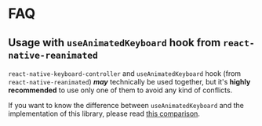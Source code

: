 # FAQ

## Usage with `useAnimatedKeyboard` hook from `react-native-reanimated`[​](/react-native-keyboard-controller/pr-preview/pr-1026/docs/faq.md#usage-with-useanimatedkeyboard-hook-from-react-native-reanimated "Direct link to usage-with-useanimatedkeyboard-hook-from-react-native-reanimated")

`react-native-keyboard-controller` and `useAnimatedKeyboard` hook (from `react-native-reanimated`) ***may*** technically be used together, but it's **highly recommended** to use only one of them to avoid any kind of conflicts.

If you want to know the difference between `useAnimatedKeyboard` and the implementation of this library, please read [this comparison](/react-native-keyboard-controller/pr-preview/pr-1026/docs/recipes/architecture.md#what-is-the-difference-between-useanimatedkeyboard-from-react-native-reanimated-and-this-library).
